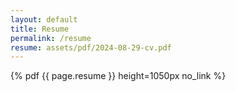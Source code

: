 ```yaml
---
layout: default
title: Resume
permalink: /resume
resume: assets/pdf/2024-08-29-cv.pdf
---
```


{% pdf {{ page.resume }} height=1050px no_link %}
